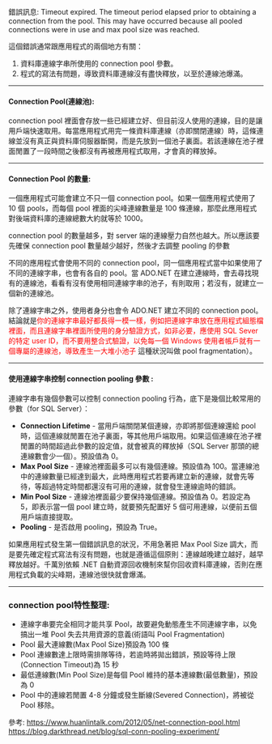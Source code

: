 錯誤訊息:
Timeout expired. The timeout period elapsed prior to obtaining a connection from the pool. This may have occurred because all pooled connections were in use and max pool size was reached.

這個錯誤通常跟應用程式的兩個地方有關：  
1. 資料庫連線字串所使用的 connection pool 參數。
2. 程式的寫法有問題，導致資料庫連線沒有盡快釋放，以至於連線池爆滿。

---
#### Connection Pool(連線池):
connection pool 裡面會存放一些已經建立好、但目前沒人使用的連線，目的是讓用戶端快速取用。每當應用程式用完一條資料庫連線（亦即關閉連線）時，這條連線並沒有真正與資料庫伺服器斷開，而是先放到一個池子裏面。若該連線在池子裡面閒置了一段時間之後都沒有再被應用程式取用，才會真的釋放掉。

---
#### Connection Pool 的數量:
一個應用程式可能會建立不只一個 connection pool。如果一個應用程式使用了 10 個 pools，而每個 pool 裡面的尖峰連線數量是 100 條連線，那麼此應用程式對後端資料庫的連線總數大約就等於 1000。

connection pool 的數量越多，對 server 端的連線壓力自然也越大。所以應該要先確保 connection pool 數量越少越好，然後才去調整 pooling 的參數

不同的應用程式會使用不同的 connection pool，同一個應用程式當中如果使用了不同的連線字串，也會有各自的 pool。當 ADO.NET 在建立連線時，會去尋找現有的連線池，看看有沒有使用相同連線字串的池子，有則取用；若沒有，就建立一個新的連線池。  
  
除了連線字串之外，使用者身分也會令 ADO.NET 建立不同的 connection pool。結論就是<font style="color:red">你的連線字串最好都長得一模一樣，例如把連線字串放在應用程式組態檔裡面，而且連線字串裡面所使用的身分驗證方式，如非必要，應使用 SQL Sever 的特定 user ID，而不要用整合式驗證，以免每一個 Windows 使用者帳戶就有一個專屬的連線池，導致產生一大堆小池子</font>
這種狀況叫做 pool fragmentation）。

---
#### 使用連線字串控制 connection pooling 參數 :
連線字串有幾個參數可以控制 connection pooling 行為，底下是幾個比較常用的參數（for SQL Server）：  
- **Connection Lifetime** - 當用戶端關閉某個連線，亦即將那個連線還給 pool 時，這個連線就閒置在池子裏面，等其他用戶端取用。如果這個連線在池子裡閒置的時間超過此參數的設定值，就會被真的釋放掉（SQL Server 那頭的總連線數會少一個）。預設值為 0。
- **Max Pool Size** - 連線池裡面最多可以有幾個連線。預設值為 100。當連線池中的連線數量已經達到最大，此時應用程式若要再建立新的連線，就會先等待，等超過特定時間都還沒有可用的連線，就會發生連線逾時的錯誤。
- **Min Pool Size** - 連線池裡面最少要保持幾個連線。預設值為 0。若設定為 5，即表示當一個 pool 建立時，就要預先配置好 5 個可用連線，以便前五個用戶端直接提取。
- **Pooling** - 是否啟用 pooling，預設為 True。

如果應用程式發生第一個錯誤訊息的狀況，不用急著把 Max Pool Size 調大，而是要先確定程式寫法有沒有問題，也就是遵循這個原則：連線越晚建立越好，越早釋放越好。千萬別依賴 .NET 自動資源回收機制來幫你回收資料庫連線，否則在應用程式負載的尖峰期，連線池很快就會爆滿。

---
### connection pool特性整理:
- 連線字串要完全相同才能共享 Pool，故要避免動態產生不同連線字串，以免搞出一堆 Pool 失去共用資源的意義(術語叫 Pool Fragmentation)
- Pool 最大連線數(Max Pool Size)預設為 100 條
- Pool 連線數達上限時需排隊等待，若逾時將拋出錯誤，預設等待上限(Connection Timeout)為 15 秒
- 最低連線數(Min Pool Size)是每個 Pool 維持的基本連線數(最低數量)，預設為 0
- Pool 中的連線若閒置 4-8 分鐘或發生斷線(Severed Connection)，將被從 Pool 移除。

參考:
https://www.huanlintalk.com/2012/05/net-connection-pool.html
https://blog.darkthread.net/blog/sql-conn-pooling-experiment/